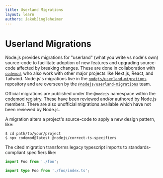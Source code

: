 ```yaml
---
title: Userland Migrations
layout: learn
authors: JakobJingleheimer
---
```


# Userland Migrations

Node.js provides migrations for "userland" (what you write vs node's own) source-code to facilitate adoption of new features and upgrading source-code affected by breaking changes. These are done in collaboration with [`codemod`](https://www.codemod.com), who also work with other major projects like Next.js, React, and Tailwind. Node.js's migrations live in the [`nodejs/userland-migrations`](https://github.com/nodejs/userland-migrations) repository and are overseen by the [`@nodejs/userland-migrations`](https://github.com/orgs/nodejs/teams/userland-migrations) team.

Official migrations are published under the `@nodejs` namespace within the [codemod registry](https://codemod.com/registry?framework=node.js). These have been reviewed and/or authored by Node.js members. There are also unofficial migrations available which have not been reviewed by Node.js.

A migration alters a project's source-code to apply a new design pattern, like:

```console
$ cd path/to/your/project
$ npx codemod@latest @nodejs/correct-ts-specifiers
```

The cited migration transforms legacy typescript imports to standards-compliant specifiers like:

```ts displayName="before"
import Foo from './foo';
```

```ts displayName="after"
import type Foo from './foo/index.ts';
```
